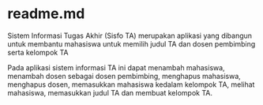 # readme.md
Sistem Informasi Tugas Akhir (Sisfo TA) merupakan aplikasi yang dibangun untuk membantu mahasiswa untuk memilih judul TA dan dosen pembimbing serta kelompok TA

Pada aplikasi sistem informasi TA ini dapat menambah mahasiswa, menambah dosen sebagai dosen pembimbing, menghapus mahasiswa, menghapus dosen, memasukkan mahasiswa kedalam kelompok TA, melihat mahasiswa, memasukkan judul TA dan membuat kelompok TA. 
